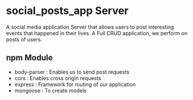 # social_posts_app Server
A social media application Server that allows users to post interesting events that happened in their lives.
A Full CRUD application, we perform on posts of users.

## npm Module

- body-parser : Enables us to send post requests
- cors : Enables cross origin requests
- express : Framework for routing of our application
- mongoose : To create models
